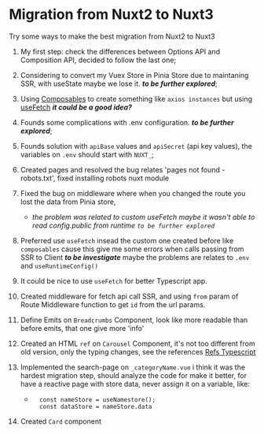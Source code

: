 # Migration from Nuxt2 to Nuxt3

Try some ways to make the best migration from Nuxt2 to Nuxt3

1. My first step: check the differences between Options API and Composition API, decided to follow the last one;

2. Considering to convert my Vuex Store in Pinia Store due to maintaning SSR, with useState maybe we lose it. **_to be further explored_**;

3. Using [Composables](https://nuxt.com/docs/guide/directory-structure/composables#composables-directory) to create something like `axios instances` but using [useFetch](https://nuxt.com/docs/api/composables/use-fetch#usefetch) **_it could be a good idea?_**

4. Founds some complications with .env configuration. **_to be further explored_**;

5. Founds solution with `apiBase` values and `apiSecret` (api key values), the variables on `.env` should start with `NUXT_`;

6. Created pages and resolved the bug relates 'pages not found - robots.txt', fixed installing robots nuxt module

7. Fixed the bug on middleware where when you changed the route you lost the data from Pinia store,

   - _*the problem was related to custom useFetch maybe it wasn't able to read config.public from runtime `to be further explored`*_

8. Preferred use `useFetch` insead the custom one created before like `composables` cause this give me some errors when calls passing from SSR to Client **_to be investigate_** maybe the problems are relates to `.env` and `useRuntimeConfig()`

9. It could be nice to use `useFetch` for better Typescript app.

10. Created middleware for fetch api call SSR, and using `from` param of Route Middleware function to get `id` from the url params.

11. Define Emits on `Breadcrumbs` Component, look like more readable than before emits, that one give more 'info'

12. Created an HTML `ref` on `Carousel` Component, it's not too different from old version, only the typing changes, see the references [Refs Typescript](https://vuejs.org/guide/typescript/composition-api.html#typing-template-refs)

13. Implemented the search-page on `_categoryName.vue` i think it was the hardest migration step, should analyze the code for make it better,
    for have a reactive page with store data, never assign it on a variable, like:
    - ```
        const nameStore = useNamestore();
        const dataStore = nameStore.data
      ```
14. Created `Card` component
